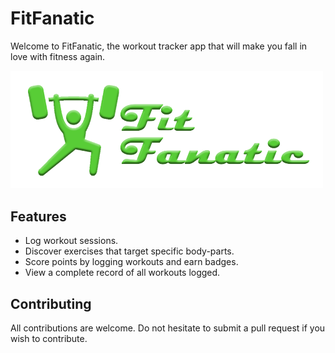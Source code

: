 # FitFanatic
Welcome to FitFanatic, the workout tracker app that will make you fall in love with fitness again.

<img src="./Resources/Images/github_logo.png" width="500" />

## Features
- Log workout sessions.
- Discover exercises that target specific body-parts.
- Score points by logging workouts and earn badges.
- View a complete record of all workouts logged.

## Contributing
All contributions are welcome. Do not hesitate to submit a pull request if you wish to contribute.
